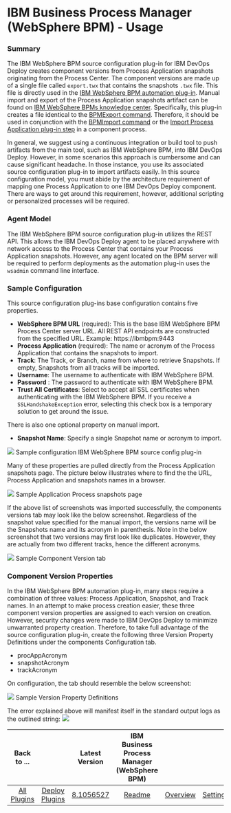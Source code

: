
# IBM Business Process Manager (WebSphere BPM) - Usage

### Summary

The IBM WebSphere BPM source configuration plug-in for IBM DevOps Deploy creates component versions from Process Application snapshots originating from the Process Center. The component versions are made up of a single file called `export.twx` that contains the snapshots `.twx` file. This file is directly used in the [IBM WebSphere BPM automation plug-in](https://urbancode.github.io/IBM-UCx-PLUGIN-DOCS/UCD/WebSphereBPM/). Manual import and export of the Process Application snapshots artifact can be found on [IBM WebSphere BPMs knowledge center](https://www.ibm.com/support/knowledgecenter/SSFPJS_8.5.5/com.ibm.wbpm.admin.doc/topics/managing_process_applications_E.html). Specifically, this plug-in creates a file identical to the [BPMExport command](https://www.ibm.com/support/knowledgecenter/SSFTBX_8.5.7/com.ibm.wbpm.ref.doc/topics/rref_bpmexport.html). Therefore, it should be used in conjunction with the [BPMImport command](https://www.ibm.com/support/knowledgecenter/SSFTBX_8.5.7/com.ibm.wbpm.ref.doc/topics/rref_bpmimport.html) or the [Import Process Application plug-in step](https://urbancode.github.io/IBM-UCx-PLUGIN-DOCS/UCD/WebSphereBPM/steps.html#import_process_application) in a component process.

In general, we suggest using a continuous integration or build tool to push artifacts from the main tool, such as IBM WebSphere BPM, into IBM DevOps Deploy. However, in some scenarios this approach is cumbersome and can cause significant headache. In those instance, you use its associated source configuration plug-in to import artifacts easily. In this source configuration model, you must abide by the architecture requirement of mapping one Process Application to one IBM DevOps Deploy component. There are ways to get around this requirement, however, additional scripting or personalized processes will be required.

### Agent Model

The IBM WebSphere BPM source configuration plug-in utilizes the REST API. This allows the IBM DevOps Deploy agent to be placed anywhere with network access to the Process Center that contains your Process Application snapshots. However, any agent located on the BPM server will be required to perform deployments as the automation plug-in uses the `wsadmin` command line interface.


### Sample Configuration

This source configuration plug-ins base configuration contains five properties.

* **WebSphere BPM URL** (required): This is the base IBM WebSphere BPM Process Center server URL. All REST API endpoints are constructed from the specified URL. Example: https://ibmbpm:9443
* **Process Application** (required): The name or acronym of the Process Application that contains the snapshots to import.
* **Track**: The Track, or Branch, name from where to retrieve Snapshots. If empty, Snapshots from all tracks will be imported.
* **Username**: The username to authenticate with IBM WebSphere BPM.
* **Password** : The password to authenticate with IBM WebSphere BPM.
* **Trust All Certificates**: Select to accept all SSL certificates when authenticating with the IBM WebSphere BPM. If you receive a `SSLHandshakeException` error, selecting this check box is a temporary solution to get around the issue.

There is also one optional property on manual import.

* **Snapshot Name**: Specify a single Snapshot name or acronym to import.

[![](media/plugin-config-1.png)](media/plugin-config-1.png)
Sample configuration IBM WebSphere BPM source config plug-in


Many of these properties are pulled directly from the Process Application snapshots page. The picture below illustrates where to find the the URL, Process Application and snapshots names in a browser.


[![](media/process-application.png)](media/process-application.png)
Sample Application Process snapshots page


If the above list of screenshots was imported successfully, the components versions tab may look like the below screenshot. Regardless of the snapshot value specified for the manual import, the versions name will be the Snapshots name and its acronym in parenthesis. Note in the below screenshot that two versions may first look like duplicates. However, they are actually from two different tracks, hence the different acronyms.


[![](media/import-versions-1.png)](media/import-versions-1.png)
Sample Component Version tab


### Component Version Properties


In the IBM WebSphere BPM automation plug-in, many steps require a combination of three values: Process Application, Snapshot, and Track names. In an attempt to make process creation easier, these three component version properties are assigned to each version on creation. However, security changes were made to IBM DevOps Deploy to minimize unwarranted property creation. Therefore, to take full advantage of the source configuration plug-in, create the following three Version Property Definitions under the components Configuration tab.

* procAppAcronym
* snapshotAcronym
* trackAcronym

On configuration, the tab should resemble the below screenshot:


[![](media/version-properties.png)](media/version-properties.png)
Sample Version Property Definitions


The error explained above will manifest itself in the standard output logs as the outlined string: [![](media/create-props-warn.png)](media/create-props-warn.png)


|Back to ...||Latest Version|IBM Business Process Manager (WebSphere BPM) ||||
| :---: | :---: | :---: | :---: | :---: | :---: | :---: |
|[All Plugins](../../index.md)|[Deploy Plugins](../README.md)|[8.1056527](https://raw.githubusercontent.com/UrbanCode/IBM-UCD-PLUGINS/main/files/WebSphereBPMSourceConfig/WebSphereBPMSourceConfig-8.1056527.zip)|[Readme](README.md)|[Overview](overview.md)|[Settings](settings.md)|[Downloads](downloads.md)|
